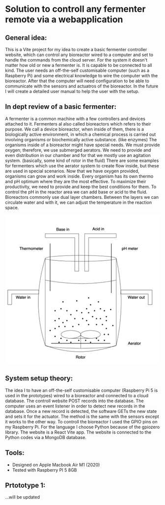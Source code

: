 # Solution to controll any fermenter remote via a webapplication

## General idea:

This is a Vite project for my idea to create a basic fermenter controller website, which can control any bioreactor wired to a computer and set to handle the commands from the cloud server.
For the system it doesn't matter how old or new a fermenter is. It is capable to be connected to all kind.
The user needs an off-the-self customisable computer (such as a Raspberry Pi) and some electrical knowledge to wire the computer with the bioreactor. After that the computer will need configuration to be able to communicate with the sensors and actuatros of the bioreactor.
In the future I will create a detailed user manual to help the user with the setup.

## In dept review of a basic fermenter:

A fermenter is a common machine with a few controllers and devices attached to it. Fermenters al also called bioreactors which refers to their purpose. We call a device bioreactor, when inside of them, there is a biologically active environment, in which a chemical process is carried out involving organisms or biochemically active substance. (like enzymes)
The organisms inside of a bioreactor might have special needs. We must provide oxygen; therefore, we use submerged aerators. We need to provide and even distribution in our chamber and for that we mostly use an agitation system. (basically, some kind of rotor in the fluid) There are some examples for fermenters which use the aerator system to create flow inside, but these are used in special scenarios.
Now that we have oxygen provided, organisms can grow and work inside. Every organism has its own thermo and pH optimum where they are the most effective. To maximize their productivity, we need to provide and keep the best conditions for them. To control the pH in the reactor area we can add base or acid to the fluid. Bioreactors commonly use dual layer chambers. Between the layers we can circulate water and with it, we can adjust the temperature in the reaction space.

![Bioreactor](blueprints/basicBioreactor.png)

## System setup theory:

The idea I to have an off-the-self customisable computer (Raspberry Pi 5 is used in the prototypes) wired to a bioreactor and connected to a cloud database. The controll website POST records into the database. The computer uses an event listener in order to detect new records in the database. Once a new record is detected, the software GETs the new state and sets it for the actuator. The method is the same with the sensors except it works to the other way.
To controll the bioreactor I used the GPIO pins on my Raspberry Pi. For the language I choose Python because of the gpiozero library. The website is a React Vite app. The website is connected to the Python codes via a MongoDB database.

## Tools:

- Designed on Apple Macbook Air M1 (2020)
- Tested with Raspberry PI 5 8GB

## Prtototype 1:

...will be updated
